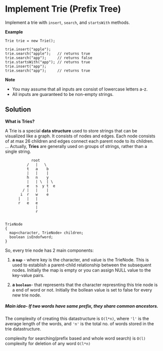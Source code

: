 # Implement Trie (Prefix Tree)

Implement a trie with `insert`, `search`, and `startsWith` methods.

**Example**

```
Trie trie = new Trie();

trie.insert("apple");
trie.search("apple");   // returns true
trie.search("app");     // returns false
trie.startsWith("app"); // returns true
trie.insert("app");   
trie.search("app");     // returns true
```

**Note**
* You may assume that all inputs are consist of lowercase letters a-z.
* All inputs are guaranteed to be non-empty strings.

## Solution

**What is Tries?**

A Trie is a special **data structure** used to store strings that can be visualized like a graph. It consists of nodes and edges. Each node consists of at max 26 children and edges connect each parent node to its children. ... Actually, **Tries** are generally used on groups of strings, rather than a single string.

```
            root
          /   |   \
          t   a    b
          |   |    |
          h   n    y
          |   | \  | \
          e   s  y t  e
        / |   |    |
       i  r   w    e
      |   |   |
      r   e   e
              |
              r
```

```

TrieNode
{
  map<character, TrieNode> children;
  boolean isEndofword;
}
```
So, every trie node has 2 main components:
1. **a `map`** - where key is the character, and value is the TrieNode.
This is used to establish a parent-child relationship between the subsequent nodes.
Initially the map is empty or you can assign NULL value to the key-value pairs.

2. **a `boolean`**- that represents that the character represnting this trie node is a end of word or not.
Initially the bollean value is set to false for every new trie node.

##### Main idea- If two words have same prefix, they share common ancestors.

The complexity of creating this datastructure is `O(l*n)`, where `'l'` is the average length of the words,
and `'n'` is the total no. of words stored in the trie datastructure.

complexity for searching(prefix based and whole word search) is `O(l)`
complexity for deletion of any word `O(l*n)`
